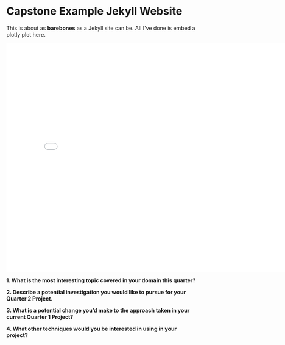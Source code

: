 # Capstone Example Jekyll Website

This is about as **barebones** as a Jekyll site can be. All I've done is embed a plotly plot here.

<iframe src="assets/example-map.html" width=800 height=600 frameBorder=0></iframe>

**1. What is the most interesting topic covered in your domain this quarter?**

**2. Describe a potential investigation you would like to pursue for your Quarter 2 Project.**

**3. What is a potential change you’d make to the approach taken in your current Quarter 1 Project?**

**4. What other techniques would you be interested in using in your project?**

